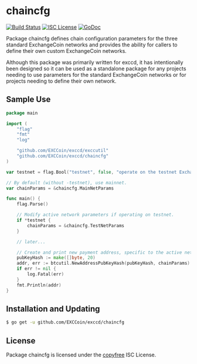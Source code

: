 chaincfg
========

[![Build Status](http://img.shields.io/travis/EXCCoin/exccd.svg)](https://travis-ci.org/EXCCoin/exccd)
[![ISC License](http://img.shields.io/badge/license-ISC-blue.svg)](http://copyfree.org)
[![GoDoc](https://img.shields.io/badge/godoc-reference-blue.svg)](http://godoc.org/github.com/EXCCoin/exccd/chaincfg)

Package chaincfg defines chain configuration parameters for the three standard
ExchangeCoin networks and provides the ability for callers to define their own custom
ExchangeCoin networks.

Although this package was primarily written for exccd, it has intentionally been
designed so it can be used as a standalone package for any projects needing to
use parameters for the standard ExchangeCoin networks or for projects needing to
define their own network.

## Sample Use

```Go
package main

import (
	"flag"
	"fmt"
	"log"

	"github.com/EXCCoin/exccd/exccutil"
	"github.com/EXCCoin/exccd/chaincfg"
)

var testnet = flag.Bool("testnet", false, "operate on the testnet ExchangeCoin network")

// By default (without -testnet), use mainnet.
var chainParams = &chaincfg.MainNetParams

func main() {
	flag.Parse()

	// Modify active network parameters if operating on testnet.
	if *testnet {
		chainParams = &chaincfg.TestNetParams
	}

	// later...

	// Create and print new payment address, specific to the active network.
	pubKeyHash := make([]byte, 20)
	addr, err := btcutil.NewAddressPubKeyHash(pubKeyHash, chainParams)
	if err != nil {
		log.Fatal(err)
	}
	fmt.Println(addr)
}
```

## Installation and Updating

```bash
$ go get -u github.com/EXCCoin/exccd/chaincfg
```

## License

Package chaincfg is licensed under the [copyfree](http://copyfree.org) ISC
License.
